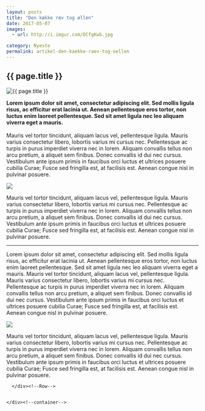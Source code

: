 ```yaml
---
layout: posts
title: "Den kække ræv tog øllen"
date: 2017-05-07
images:
  - url: http://i.imgur.com/DCfgKwb.jpg

category: Nyeste
permalink: artikel-den-kaekke-raev-tog-oellen
---
```

<main>
<article>
  <h1>{{ page.title }}</h1>
  <div class="dot-matrix"></div>
  <div class="page_header parallax-zoom-blur">
    <img src="{{ page.images }}" alt="{{ page.title }}" title="{{ page.title }}">
  </div>

  <div class="page_wrapper">
    <div class="container">
      <div class="row">
        <p>
<b>Lorem ipsum dolor sit amet, consectetur adipiscing elit. Sed mollis ligula risus, ac efficitur erat lacinia ut. Aenean pellentesque eros tortor, non luctus enim laoreet pellentesque. Sed sit amet ligula nec leo aliquam viverra eget a mauris.
<!--more-->
</b>
<br><br>
 Mauris vel tortor tincidunt, aliquam lacus vel, pellentesque ligula. Mauris varius consectetur libero, lobortis varius mi cursus nec. Pellentesque ac turpis in purus imperdiet viverra nec in lorem. Aliquam convallis tellus non arcu pretium, a aliquet sem finibus. Donec convallis id dui nec cursus. Vestibulum ante ipsum primis in faucibus orci luctus et ultrices posuere cubilia Curae; Fusce sed fringilla est, at facilisis est. Aenean congue nisl in pulvinar posuere.
        </p>
 <img src="https://s17.postimg.org/e6vlgojof/355_H.jpg">
        <p>
 Mauris vel tortor tincidunt, aliquam lacus vel, pellentesque ligula. Mauris varius consectetur libero, lobortis varius mi cursus nec. Pellentesque ac turpis in purus imperdiet viverra nec in lorem. Aliquam convallis tellus non arcu pretium, a aliquet sem finibus. Donec convallis id dui nec cursus. Vestibulum ante ipsum primis in faucibus orci luctus et ultrices posuere cubilia Curae; Fusce sed fringilla est, at facilisis est. Aenean congue nisl in pulvinar posuere.
      </p>
       <hr>
      <p>
Lorem ipsum dolor sit amet, consectetur adipiscing elit. Sed mollis ligula risus, ac efficitur erat lacinia ut. Aenean pellentesque eros tortor, non luctus enim laoreet pellentesque. Sed sit amet ligula nec leo aliquam viverra eget a mauris.
Mauris vel tortor tincidunt, aliquam lacus vel, pellentesque ligula. Mauris varius consectetur libero, lobortis varius mi cursus nec. Pellentesque ac turpis in purus imperdiet viverra nec in lorem. Aliquam convallis tellus non arcu pretium, a aliquet sem finibus. Donec convallis id dui nec cursus. Vestibulum ante ipsum primis in faucibus orci luctus et ultrices posuere cubilia Curae; Fusce sed fringilla est, at facilisis est. Aenean congue nisl in pulvinar posuere.
 </p>
<img src="https://s30.postimg.org/t5ql9i59d/277_H.jpg">
<p>
Mauris vel tortor tincidunt, aliquam lacus vel, pellentesque ligula. Mauris varius consectetur libero, lobortis varius mi cursus nec. Pellentesque ac turpis in purus imperdiet viverra nec in lorem. Aliquam convallis tellus non arcu pretium, a aliquet sem finibus. Donec convallis id dui nec cursus. Vestibulum ante ipsum primis in faucibus orci luctus et ultrices posuere cubilia Curae; Fusce sed fringilla est, at facilisis est. Aenean congue nisl in pulvinar posuere.
</p>

      </div><!--Row-->


    </div><!--container-->
  </div><!--page_wrapper-->
  </article>
</main>
